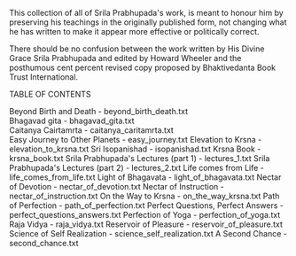 This collection of all of Srila Prabhupada's work, is meant to honour him by preserving his teachings in the originally published form, not changing what he has written to make it appear more effective or politically correct. 

There should be no confusion between the work written by His Divine Grace Srila Prabhupada and edited by Howard Wheeler and the posthumous cent percent revised copy proposed by Bhaktivedanta Book Trust International. 

TABLE OF CONTENTS

Beyond Birth and Death - beyond_birth_death.txt  
Bhagavad gita - bhagavad_gita.txt  
Caitanya Cairtamrta - caitanya_caritamrta.txt  
Easy Journey to Other Planets - easy_journey.txt
Elevation to Krsna - elevation_to_krsna.txt
Sri Isopanishad - isopanishad.txt
Krsna Book - krsna_book.txt
Srila Prabhupada's Lectures (part 1) - lectures_1.txt
Srila Prabhupada's Lectures (part 2) - lectures_2.txt
Life comes from Life - life_comes_from_life.txt
Light of Bhagavata - light_of_bhagavata.txt
Nectar of Devotion - nectar_of_devotion.txt
Nectar of Instruction - nectar_of_instruction.txt
On the Way to Krsna - on_the_way_krsna.txt
Path of Perfection - path_of_perfection.txt
Perfect Questions, Perfect Answers - perfect_questions_answers.txt
Perfection of Yoga - perfection_of_yoga.txt
Raja Vidya - raja_vidya.txt
Reservoir of Pleasure - reservoir_of_pleasure.txt
Science of Self Realization - science_self_realization.txt
A Second Chance - second_chance.txt
